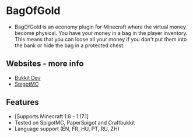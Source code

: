 BagOfGold
=====================
* BagOfGold is an economy plugin for Minecraft where the virtual money become physical. You have your money in a bag in the player inventory. This means that you can loose all your money if you don't put them into the bank or hide the bag in a protected chest. 

Websites - more info
-------------------------
- [Bukkit Dev](http://dev.bukkit.org/bukkit-plugins/bagofgold/)
- [SpigotMC](https://www.spigotmc.org/resources/mobhunting.3582/)

## Features
* [Supports Minecraft 1.8 - 1.17.1]
* Tested on SpigotMC, PaperSpigot and Craftbukkit 
* Language support (EN, FR, HU, PT, RU, ZH) 
